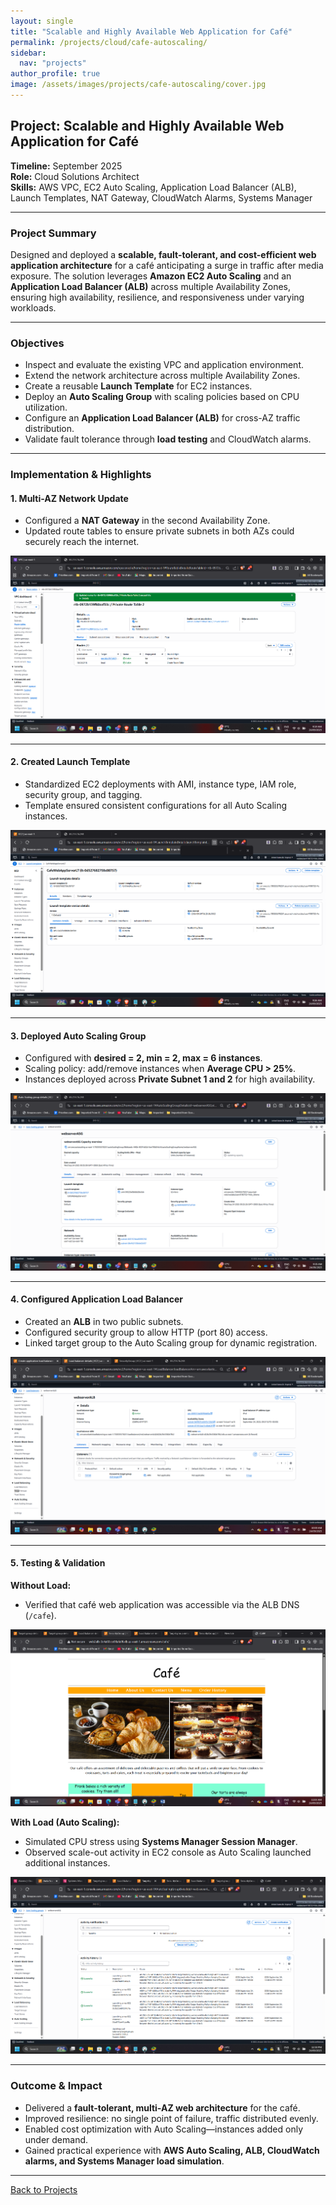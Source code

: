 ```yaml
---
layout: single
title: "Scalable and Highly Available Web Application for Café"
permalink: /projects/cloud/cafe-autoscaling/
sidebar:
  nav: "projects"
author_profile: true
image: /assets/images/projects/cafe-autoscaling/cover.jpg
---
```


## Project: Scalable and Highly Available Web Application for Café

**Timeline:** September 2025  
**Role:** Cloud Solutions Architect  
**Skills:** AWS VPC, EC2 Auto Scaling, Application Load Balancer (ALB), Launch Templates, NAT Gateway, CloudWatch Alarms, Systems Manager  

---

### Project Summary
Designed and deployed a **scalable, fault-tolerant, and cost-efficient web application architecture** for a café anticipating a surge in traffic after media exposure. The solution leverages **Amazon EC2 Auto Scaling** and an **Application Load Balancer (ALB)** across multiple Availability Zones, ensuring high availability, resilience, and responsiveness under varying workloads.

---

### Objectives
- Inspect and evaluate the existing VPC and application environment.  
- Extend the network architecture across multiple Availability Zones.  
- Create a reusable **Launch Template** for EC2 instances.  
- Deploy an **Auto Scaling Group** with scaling policies based on CPU utilization.  
- Configure an **Application Load Balancer (ALB)** for cross-AZ traffic distribution.  
- Validate fault tolerance through **load testing** and CloudWatch alarms.  

---

### Implementation & Highlights

#### 1. Multi-AZ Network Update
- Configured a **NAT Gateway** in the second Availability Zone.  
- Updated route tables to ensure private subnets in both AZs could securely reach the internet.  

![Multi-AZ Network](./assets/images/image3.png)

---

#### 2. Created Launch Template
- Standardized EC2 deployments with AMI, instance type, IAM role, security group, and tagging.  
- Template ensured consistent configurations for all Auto Scaling instances.  

![Launch Template](./assets/images/image17.png)

---

#### 3. Deployed Auto Scaling Group
- Configured with **desired = 2, min = 2, max = 6 instances**.  
- Scaling policy: add/remove instances when **Average CPU > 25%**.  
- Instances deployed across **Private Subnet 1 and 2** for high availability.  

![Auto Scaling Group](./assets/images/image2.png)

---

#### 4. Configured Application Load Balancer
- Created an **ALB** in two public subnets.  
- Configured security group to allow HTTP (port 80) access.  
- Linked target group to the Auto Scaling group for dynamic registration.  

![Application Load Balancer](./assets/images/image9.png)

---

#### 5. Testing & Validation

**Without Load:**  
- Verified that café web application was accessible via the ALB DNS (`/cafe`).  

![Café App Access](./assets/images/image7.png)

**With Load (Auto Scaling):**  
- Simulated CPU stress using **Systems Manager Session Manager**.  
- Observed scale-out activity in EC2 console as Auto Scaling launched additional instances.  

![Scaling Event](./assets/images/image5.png)

---

### Outcome & Impact
- Delivered a **fault-tolerant, multi-AZ web architecture** for the café.  
- Improved resilience: no single point of failure, traffic distributed evenly.  
- Enabled cost optimization with Auto Scaling—instances added only under demand.  
- Gained practical experience with **AWS Auto Scaling, ALB, CloudWatch alarms, and Systems Manager load simulation**.  

---

[Back to Projects](/projects/)
